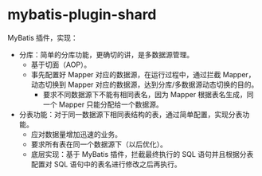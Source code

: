 # mybatis-plugin-shard
MyBatis 插件，实现：
- 分库：简单的分库功能，更确切的讲，是多数据源管理。
    - 基于切面（AOP）。
    - 事先配置好 Mapper 对应的数据源，在运行过程中，通过拦截 Mapper，动态切换到 Mapper 对应的数据源，达到分库/多数据源动态切换的目的。
        - 要求不同数据源下不能有相同表名，因为 Mapper 根据表名生成，同一个 Mapper 只能分配给一个数据源。
- 分表功能：对于同一数据源下相同表结构的表，通过简单配置，实现分表功能。
    - 应对数据量增加迅速的业务。
    - 要求所有表在同一个数据源下（以后优化）。
    - 底层实现：基于 MyBatis 插件，拦截最终执行的 SQL 语句并且根据分表配置对 SQL 语句中的表名进行修改之后再执行。